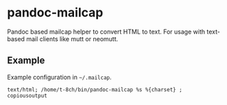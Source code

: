 # pandoc-mailcap

Pandoc based mailcap helper to convert HTML to text.
For usage with text-based mail clients like mutt or neomutt.

## Example

Example configuration in `~/.mailcap`.

```mailcap
text/html; /home/t-8ch/bin/pandoc-mailcap %s %{charset} ; copiousoutput
```
